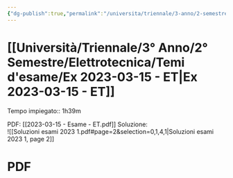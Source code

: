 ```yaml
---
{"dg-publish":true,"permalink":"/universita/triennale/3-anno/2-semestre/elettrotecnica/temi-d-esame/ex-2023-03-15-et/","tags":["UNI"]}
---
```



# [[Università/Triennale/3° Anno/2° Semestre/Elettrotecnica/Temi d'esame/Ex 2023-03-15 - ET\|Ex 2023-03-15 - ET]]

Tempo impiegato:: 1h39m

PDF: [[2023-03-15 - Esame - ET.pdf]]
Soluzione:  
![[Soluzioni esami 2023 1.pdf#page=2&selection=0,1,4,1|Soluzioni esami 2023 1, page 2]]

# PDF
